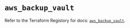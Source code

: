 # `aws_backup_vault`

Refer to the Terraform Registory for docs: [`aws_backup_vault`](https://registry.terraform.io/providers/hashicorp/aws/5.26.0/docs/resources/backup_vault).

